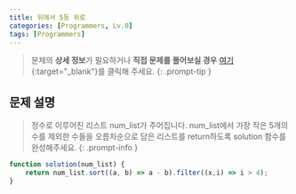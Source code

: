 ```yaml
---
title: 뒤에서 5등 위로
categories: [Programmers, Lv.0]
tags: [Programmers]
---
```


> 문제의 **상세 정보**가 필요하거나 **직접 문제를 풀어보실 경우** [여기](https://school.programmers.co.kr/learn/courses/30/lessons/181852){:target="_blank"}를 클릭해 주세요.
{: .prompt-tip }

## 문제 설명

> 정수로 이루어진 리스트 num_list가 주어집니다. num_list에서 가장 작은 5개의 수를 제외한 수들을 오름차순으로 담은 리스트를 return하도록 solution 함수를 완성해주세요.
{: .prompt-info }

```js
function solution(num_list) {
    return num_list.sort((a, b) => a - b).filter((x,i) => i > 4);
}
```